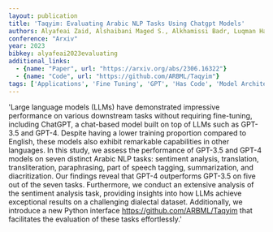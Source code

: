 ```yaml
---
layout: publication
title: 'Taqyim: Evaluating Arabic NLP Tasks Using Chatgpt Models'
authors: Alyafeai Zaid, Alshaibani Maged S., Alkhamissi Badr, Luqman Hamzah, Alareqi Ebrahim, Fadel Ali
conference: "Arxiv"
year: 2023
bibkey: alyafeai2023evaluating
additional_links:
  - {name: "Paper", url: "https://arxiv.org/abs/2306.16322"}
  - {name: "Code", url: "https://github.com/ARBML/Taqyim"}
tags: ['Applications', 'Fine Tuning', 'GPT', 'Has Code', 'Model Architecture', 'Pretraining Methods', 'Training Techniques']
---
```

'Large language models (LLMs) have demonstrated impressive performance on various downstream tasks without requiring fine-tuning, including ChatGPT, a chat-based model built on top of LLMs such as GPT-3.5 and GPT-4. Despite having a lower training proportion compared to English, these models also exhibit remarkable capabilities in other languages. In this study, we assess the performance of GPT-3.5 and GPT-4 models on seven distinct Arabic NLP tasks: sentiment analysis, translation, transliteration, paraphrasing, part of speech tagging, summarization, and diacritization. Our findings reveal that GPT-4 outperforms GPT-3.5 on five out of the seven tasks. Furthermore, we conduct an extensive analysis of the sentiment analysis task, providing insights into how LLMs achieve exceptional results on a challenging dialectal dataset. Additionally, we introduce a new Python interface https://github.com/ARBML/Taqyim that facilitates the evaluation of these tasks effortlessly.'
